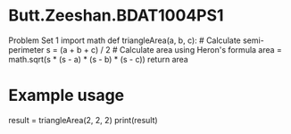 # Butt.Zeeshan.BDAT1004PS1
Problem Set 1
import math
def triangleArea(a, b, c):
    # Calculate semi-perimeter
    s = (a + b + c) / 2
    # Calculate area using Heron's formula
    area = math.sqrt(s * (s - a) * (s - b) * (s - c))
    return area
# Example usage
result = triangleArea(2, 2, 2)
print(result)
